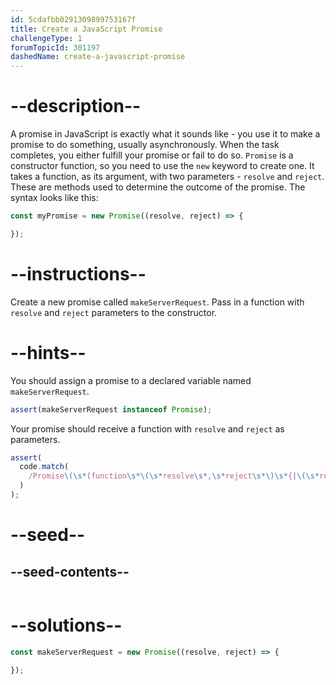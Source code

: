 ```yaml
---
id: 5cdafbb0291309899753167f
title: Create a JavaScript Promise
challengeType: 1
forumTopicId: 301197
dashedName: create-a-javascript-promise
---
```


# --description--

A promise in JavaScript is exactly what it sounds like - you use it to make a promise to do something, usually asynchronously. When the task completes, you either fulfill your promise or fail to do so. `Promise` is a constructor function, so you need to use the `new` keyword to create one. It takes a function, as its argument, with two parameters - `resolve` and `reject`. These are methods used to determine the outcome of the promise. The syntax looks like this:

```js
const myPromise = new Promise((resolve, reject) => {

});
```

# --instructions--

Create a new promise called `makeServerRequest`. Pass in a function with `resolve` and `reject` parameters to the constructor.

# --hints--

You should assign a promise to a declared variable named `makeServerRequest`.

```js
assert(makeServerRequest instanceof Promise);
```

Your promise should receive a function with `resolve` and `reject` as parameters.

```js
assert(
  code.match(
    /Promise\(\s*(function\s*\(\s*resolve\s*,\s*reject\s*\)\s*{|\(\s*resolve\s*,\s*reject\s*\)\s*=>\s*{)[^}]*}/g
  )
);
```

# --seed--

## --seed-contents--

```js

```

# --solutions--

```js
const makeServerRequest = new Promise((resolve, reject) => {

});
```
